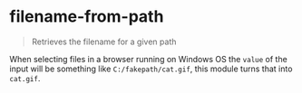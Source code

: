 # filename-from-path

> Retrieves the filename for a given path

When selecting files in a browser running on Windows OS the `value` of the input will be something like `C:/fakepath/cat.gif`, this module turns that into `cat.gif`.
